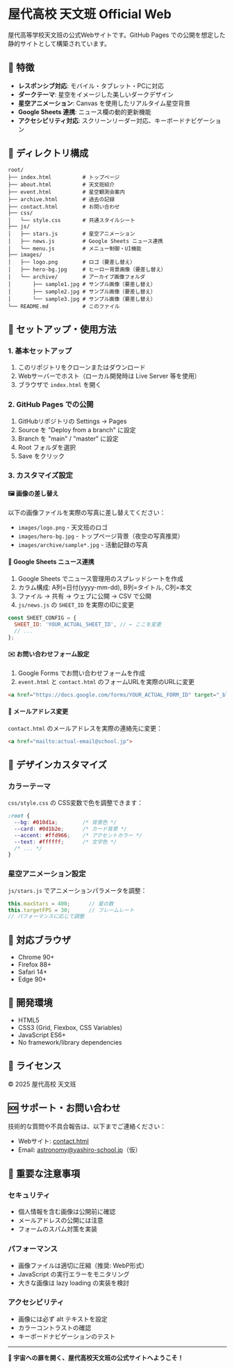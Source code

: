 # 屋代高校 天文班 Official Web

屋代高等学校天文班の公式Webサイトです。GitHub Pages での公開を想定した静的サイトとして構築されています。

## 🌟 特徴

- **レスポンシブ対応**: モバイル・タブレット・PCに対応
- **ダークテーマ**: 星空をイメージした美しいダークデザイン
- **星空アニメーション**: Canvas を使用したリアルタイム星空背景
- **Google Sheets 連携**: ニュース欄の動的更新機能
- **アクセシビリティ対応**: スクリーンリーダー対応、キーボードナビゲーション

## 📁 ディレクトリ構成

```
root/
├── index.html          # トップページ
├── about.html          # 天文班紹介
├── event.html          # 星空観測会案内
├── archive.html        # 過去の記録
├── contact.html        # お問い合わせ
├── css/
│   └── style.css       # 共通スタイルシート
├── js/
│   ├── stars.js        # 星空アニメーション
│   ├── news.js         # Google Sheets ニュース連携
│   └── menu.js         # メニュー制御・UI機能
├── images/
│   ├── logo.png        # ロゴ（要差し替え）
│   ├── hero-bg.jpg     # ヒーロー背景画像（要差し替え）
│   └── archive/        # アーカイブ画像フォルダ
│       ├── sample1.jpg # サンプル画像（要差し替え）
│       ├── sample2.jpg # サンプル画像（要差し替え）
│       └── sample3.jpg # サンプル画像（要差し替え）
└── README.md           # このファイル
```

## 🚀 セットアップ・使用方法

### 1. 基本セットアップ

1. このリポジトリをクローンまたはダウンロード
2. Webサーバーでホスト（ローカル開発時は Live Server 等を使用）
3. ブラウザで `index.html` を開く

### 2. GitHub Pages での公開

1. GitHubリポジトリの Settings → Pages
2. Source を "Deploy from a branch" に設定
3. Branch を "main" / "master" に設定
4. Root フォルダを選択
5. Save をクリック

### 3. カスタマイズ設定

#### 🖼️ 画像の差し替え

以下の画像ファイルを実際の写真に差し替えてください：

- `images/logo.png` - 天文班のロゴ
- `images/hero-bg.jpg` - トップページ背景（夜空の写真推奨）
- `images/archive/sample*.jpg` - 活動記録の写真

#### 📰 Google Sheets ニュース連携

1. Google Sheets でニュース管理用のスプレッドシートを作成
2. カラム構成: A列=日付(yyyy-mm-dd), B列=タイトル, C列=本文
3. ファイル → 共有 → ウェブに公開 → CSV で公開
4. `js/news.js` の `SHEET_ID` を実際のIDに変更

```javascript
const SHEET_CONFIG = {
  SHEET_ID: 'YOUR_ACTUAL_SHEET_ID', // ← ここを変更
  // ...
};
```

#### ✉️ お問い合わせフォーム設定

1. Google Forms でお問い合わせフォームを作成
2. `event.html` と `contact.html` のフォームURLを実際のURLに変更

```html
<a href="https://docs.google.com/forms/YOUR_ACTUAL_FORM_ID" target="_blank">
```

#### 📧 メールアドレス変更

`contact.html` のメールアドレスを実際の連絡先に変更：

```html
<a href="mailto:actual-email@school.jp">
```

## 🎨 デザインカスタマイズ

### カラーテーマ

`css/style.css` の CSS変数で色を調整できます：

```css
:root {
  --bg: #010d1a;        /* 背景色 */
  --card: #0d1b2e;      /* カード背景 */
  --accent: #ffd966;    /* アクセントカラー */
  --text: #ffffff;      /* 文字色 */
  /* ... */
}
```

### 星空アニメーション設定

`js/stars.js` でアニメーションパラメータを調整：

```javascript
this.maxStars = 400;      // 星の数
this.targetFPS = 30;      // フレームレート
// パフォーマンスに応じて調整
```

## 📱 対応ブラウザ

- Chrome 90+
- Firefox 88+
- Safari 14+
- Edge 90+

## 🔧 開発環境

- HTML5
- CSS3 (Grid, Flexbox, CSS Variables)
- JavaScript ES6+
- No framework/library dependencies

## 📝 ライセンス

© 2025 屋代高校 天文班

## 🆘 サポート・お問い合わせ

技術的な質問や不具合報告は、以下までご連絡ください：
- Webサイト: [contact.html](contact.html)
- Email: astronomy@yashiro-school.jp（仮）

## 🚨 重要な注意事項

### セキュリティ

- 個人情報を含む画像は公開前に確認
- メールアドレスの公開には注意
- フォームのスパム対策を実装

### パフォーマンス

- 画像ファイルは適切に圧縮（推奨: WebP形式）
- JavaScript の実行エラーをモニタリング
- 大きな画像は lazy loading の実装を検討

### アクセシビリティ

- 画像には必ず alt テキストを設定
- カラーコントラストの確認
- キーボードナビゲーションのテスト

---

**🌟 宇宙への扉を開く、屋代高校天文班の公式サイトへようこそ！**